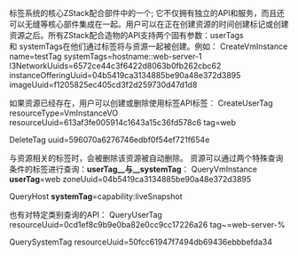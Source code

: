 

标签系统的核心ZStack配合部件中的一个; 它不仅拥有独立的API和服务，而且还可以无缝等核心部件集成在一起。用户可以在正在创建资源的时间创建标记或创建资源之后。所有ZStack配合造物的API支持两个固有参数：userTags和 systemTags在他们通过标签将与资源一起被创建。例如：
CreateVmInstance name=testTag systemTags=hostname::web-server-1 l3NetworkUuids=6572ce44c3f6422d8063b0fb262cbc62
instanceOfferingUuid=04b5419ca3134885be90a48e372d3895 imageUuid=f1205825ec405cd3f2d259730d47d1d8

如果资源已经存在，用户可以创建或删除使用标签API标签：
CreateUserTag resourceType=VmInstanceVO resourceUuid=613af3fe005914c1643a15c36fd578c6 tag=web

DeleteTag uuid=596070a6276746edbf0f54ef721f654e

与资源相关​​的标签时，会被删除该资源被自动删除。
资源可以通过两个特殊查询条件的标签进行查询：__userTag__与__systemTag__：
QueryVmInstance __userTag__=web zoneUuid=04b5419ca3134885be90a48e372d3895

QueryHost __systemTag__=capability:liveSnapshot

也有对特定类别查询的API：
QueryUserTag resourceUuid=0cd1ef8c9b9e0ba82e0cc9cc17226a26 tag~=web-server-%

QuerySystemTag resourceUuid=50fcc61947f7494db69436ebbbefda34